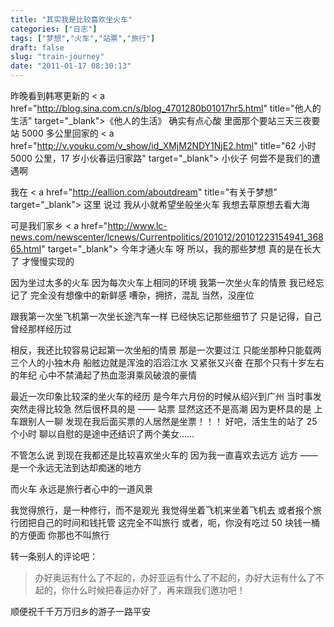 ```yaml
---
title: "其实我是比较喜欢坐火车"
categories: ["日志"]
tags: ["梦想","火车","站票","旅行"]
draft: false
slug: "train-journey"
date: "2011-01-17 08:30:13"
---
```


昨晚看到韩寒更新的 < a href="http://blog.sina.com.cn/s/blog_4701280b01017hr5.html" title="他人的生活" target="_blank">《他人的生活》</a>
确实有点心酸
里面那个要站三天三夜要站 5000 多公里回家的 < a href="http://v.youku.com/v_show/id_XMjM2NDY1NjE2.html" title="62 小时 5000 公里，17 岁小伙春运归家路" target="_blank"> 小伙子 </a>
何尝不是我们的遭遇啊

我在 < a href="http://eallion.com/aboutdream" title="有关于梦想" target="_blank"> 这里 </a > 说过
我从小就希望坐般坐火车
我想去草原想去看大海

可是我们家乡 < a href="http://www.lc-news.com/newscenter/lcnews/Currentpolitics/201012/20101223154941_36865.html" target="_blank"> 今年才通火车 </a > 呀
所以，我的那些梦想
真的是在长大了
才慢慢实现的

因为坐过太多的火车
因为每次火车上相同的环境
我第一次坐火车的情景
我已经忘记了
完全没有想像中的新鲜感
嘈杂，拥挤，混乱
当然，没座位

跟我第一次坐飞机第一次坐长途汽车一样
已经快忘记那些细节了
只是记得，自己曾经那样经历过

相反，我还比较容易记起第一次坐船的情景
那是一次要过江
只能坐那种只能载两三个人的小独木舟
船舷边就是浑浊的滔滔江水
又紧张又兴奋
在那个只有十岁左右的年纪
心中不禁涌起了热血澎湃乘风破浪的豪情

最近一次印象比较深的坐火车的经历
是今年六月份的时候从绍兴到广州
当时事发突然走得比较急
然后很杯具的是 —— 站票
显然这还不是高潮
因为更杯具的是
上车跟别人一聊
发现在我后面买票的人居然是坐票！！！
好吧，活生生的站了 25 个小时
聊以自慰的是途中还结识了两个美女……

不管怎么说
到现在我都还是比较喜欢坐火车的
因为我一直喜欢去远方
远方 —— 是一个永远无法到达却痴迷的地方

而火车
永远是旅行者心中的一道风景

我觉得旅行，是一种修行，而不是观光
我觉得坐着飞机来坐着飞机去
或者报个旅行团把自己的时间和钱托管
这完全不叫旅行
或者，呃，你没有吃过 50 块钱一桶的方便面
你那也不叫旅行

转一条别人的评论吧：
<blockquote > 办好奥运有什么了不起的，办好亚运有什么了不起的，办好大运有什么了不起的，你什么时候把春运办好了，再来跟我们邀功吧！</blockquote>
顺便祝千千万万归乡的游子一路平安

